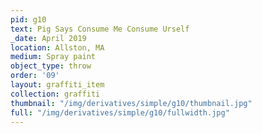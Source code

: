 ```yaml
---
pid: g10
text: Pig Says Consume Me Consume Urself
_date: April 2019
location: Allston, MA
medium: Spray paint
object_type: throw
order: '09'
layout: graffiti_item
collection: graffiti
thumbnail: "/img/derivatives/simple/g10/thumbnail.jpg"
full: "/img/derivatives/simple/g10/fullwidth.jpg"
---
```


